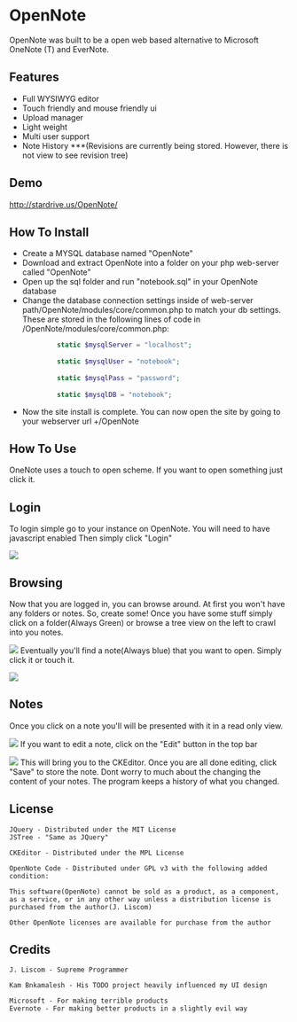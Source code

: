 OpenNote
=============
OpenNote was built to be a open web based alternative to Microsoft OneNote (T) and EverNote.

Features
--------
- Full WYSIWYG editor
- Touch friendly and mouse friendly ui
- Upload manager
- Light weight
- Multi user support
- Note History ***(Revisions are currently being stored. However, there is not view to see revision tree)

Demo
----
http://stardrive.us/OpenNote/


How To Install
--------------
- Create a MYSQL database named "OpenNote"
- Download and extract OpenNote into a folder on your php web-server called "OpenNote"
- Open up the sql folder and run "notebook.sql" in your OpenNote database
- Change the database connection settings inside of web-server path/OpenNote/modules/core/common.php to match your db settings.
These are stored in the following lines of code in /OpenNote/modules/core/common.php:
```php
			static $mysqlServer = "localhost";
			
			static $mysqlUser = "notebook";
			
			static $mysqlPass = "password";
			
			static $mysqlDB = "notebook";
```
			
- Now the site install is complete. You can now open the site by going to your webserver url +/OpenNote


How To Use
----------
OneNote uses a touch to open scheme.
If you want to open something just click it.
	
## Login
To login simple go to your instance on OpenNote. You will need to have javascript enabled
Then simply click "Login"

![][login]

## Browsing
Now that you are logged in, you can browse around. At first you won't have any folders or notes. So, create some!
Once you have some stuff simply click on a folder(Always Green) or browse a tree view on the left to crawl into you notes.

![][topLevel]
Eventually you'll find a note(Always blue) that you want to open. Simply click it or touch it.

![][plants]	

## Notes
Once you click on a note you'll will be presented with it in a read only view.

![][seedsView]
If you want to edit a note, click on the "Edit" button in the top bar

![][seedsEdit]
This will bring you to the CKEditor. Once you are all done editing, click "Save" to store the note.
Dont worry to much about the changing the content of your notes. The program keeps a history of what you changed.

License
-------
	JQuery - Distributed under the MIT License
	JSTree - "Same as JQuery"

	CKEditor - Distributed under the MPL License

	OpenNote Code - Distributed under GPL v3 with the following added condition:

	This software(OpenNote) cannot be sold as a product, as a component, as a service, or in any other way unless a distribution license is purchased from the author(J. Liscom)

	Other OpenNote licenses are available for purchase from the author
	
Credits
-------
	J. Liscom - Supreme Programmer

	Kam Bnkamalesh - His TODO project heavily influenced my UI design

	Microsoft - For making terrible products
	Evernote - For making better products in a slightly evil way

[login]: https://raw.github.com/FoxUSA/OpenNote/master/Doc/login.png 
[topLevel]: https://raw.github.com/FoxUSA/OpenNote/master/Doc/topLevel.png
[plants]: https://raw.github.com/FoxUSA/OpenNote/master/Doc/plants.png 
[seedsView]: https://raw.github.com/FoxUSA/OpenNote/master/Doc/seedsView.png
[seedsEdit]: https://raw.github.com/FoxUSA/OpenNote/master/Doc/seedsEdit.png